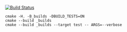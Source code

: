 [![Build Status](https://travis-ci.org/VladislavSchastnyi/vector_example.svg?branch=master)](https://travis-ci.org/VladislavSchastnyi/vector_example)

```
cmake -H. -B_builds -DBUILD_TESTS=ON
cmake --build _builds
cmake --build _builds --target test -- ARGS=--verbose
```
